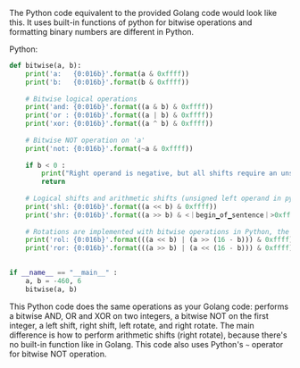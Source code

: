 The Python code equivalent to the provided Golang code would look like this. It uses built-in functions of python for bitwise operations and formatting binary numbers are different in Python.

Python:
```python
def bitwise(a, b): 
    print('a:   {0:016b}'.format(a & 0xffff))
    print('b:   {0:016b}'.format(b & 0xffff))
    
    # Bitwise logical operations
    print('and: {0:016b}'.format((a & b) & 0xffff))
    print('or : {0:016b}'.format((a | b) & 0xffff))
    print('xor: {0:016b}'.format((a ^ b) & 0xffff))
    
    # Bitwise NOT operation on 'a'
    print('not: {0:016b}'.format(~a & 0xffff))
    
    if b < 0 :
        print("Right operand is negative, but all shifts require an unsigned right operand (shift distance).")
        return
        
    # Logical shifts and arithmetic shifts (unsigned left operand in python)
    print('shl: {0:016b}'.format((a << b) & 0xffff))
    print('shr: {0:016b}'.format((a >> b) & <｜begin▁of▁sentence｜>0xffff))
    
    # Rotations are implemented with bitwise operations in Python, the '<<' and '>>' operators work as if they were arithmetic shifts.
    print('rol: {0:016b}'.format(((a << b) | (a >> (16 - b))) & 0xffff))
    print('ror: {0:016b}'.format(((a >> b) | (a << (16 - b))) & 0xffff))
    

if __name__ == "__main__" :
    a, b = -460, 6
    bitwise(a, b)
```
This Python code does the same operations as your Golang code: performs a bitwise AND, OR and XOR on two integers, a bitwise NOT on the first integer, a left shift, right shift, left rotate, and right rotate. The main difference is how to perform arithmetic shifts (right rotate), because there's no built-in function like in Golang. This code also uses Python's `~` operator for bitwise NOT operation.

